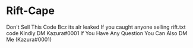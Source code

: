 # Rift-Cape
Don't Sell This Code Bcz its alr leaked
If you caught anyone selling rift.txt code
Kindly DM Kazura#0001
If You Have Any Question You Can Also DM Me (Kazura#0001)
